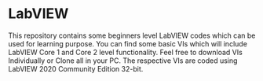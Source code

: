 # LabVIEW
This repository contains some beginners level LabVIEW codes which can be used for learning purpose.
You can find some basic VIs which will include LabVIEW Core 1 and Core 2 level functionality.
Feel free to download VIs Individually or Clone all in your PC.
The respective VIs are coded using LabVIEW 2020 Community Edition 32-bit.
